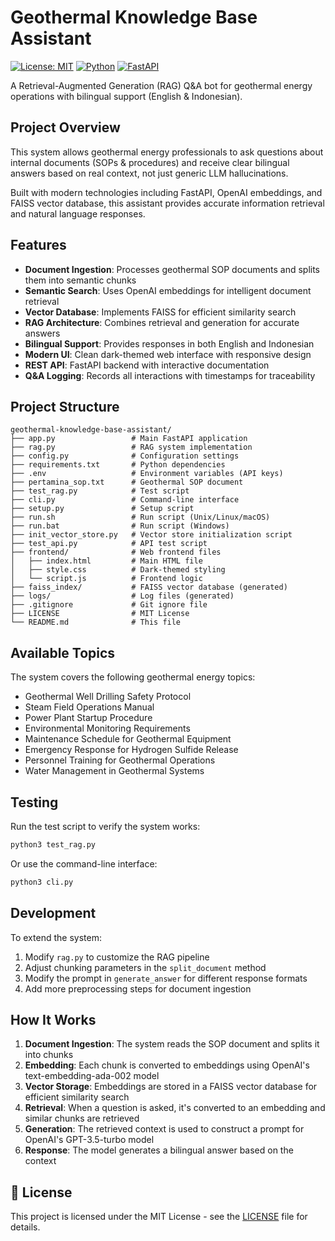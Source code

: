 # Geothermal Knowledge Base Assistant

[![License: MIT](https://img.shields.io/badge/License-MIT-yellow.svg)](https://opensource.org/licenses/MIT)
[![Python](https://img.shields.io/badge/Python-3.8%2B-blue)](https://www.python.org/)
[![FastAPI](https://img.shields.io/badge/FastAPI-0.104.1-green)](https://fastapi.tiangolo.com/)

A Retrieval-Augmented Generation (RAG) Q&A bot for geothermal energy operations with bilingual support (English & Indonesian).

## Project Overview

This system allows geothermal energy professionals to ask questions about internal documents (SOPs & procedures) and receive clear bilingual answers based on real context, not just generic LLM hallucinations.

Built with modern technologies including FastAPI, OpenAI embeddings, and FAISS vector database, this assistant provides accurate information retrieval and natural language responses.

## Features

- **Document Ingestion**: Processes geothermal SOP documents and splits them into semantic chunks
- **Semantic Search**: Uses OpenAI embeddings for intelligent document retrieval
- **Vector Database**: Implements FAISS for efficient similarity search
- **RAG Architecture**: Combines retrieval and generation for accurate answers
- **Bilingual Support**: Provides responses in both English and Indonesian
- **Modern UI**: Clean dark-themed web interface with responsive design
- **REST API**: FastAPI backend with interactive documentation
- **Q&A Logging**: Records all interactions with timestamps for traceability

## Project Structure

```
geothermal-knowledge-base-assistant/
├── app.py                 # Main FastAPI application
├── rag.py                 # RAG system implementation
├── config.py              # Configuration settings
├── requirements.txt       # Python dependencies
├── .env                   # Environment variables (API keys)
├── pertamina_sop.txt      # Geothermal SOP document
├── test_rag.py            # Test script
├── cli.py                 # Command-line interface
├── setup.py               # Setup script
├── run.sh                 # Run script (Unix/Linux/macOS)
├── run.bat                # Run script (Windows)
├── init_vector_store.py   # Vector store initialization script
├── test_api.py            # API test script
├── frontend/              # Web frontend files
│   ├── index.html         # Main HTML file
│   ├── style.css          # Dark-themed styling
│   └── script.js          # Frontend logic
├── faiss_index/           # FAISS vector database (generated)
├── logs/                  # Log files (generated)
├── .gitignore             # Git ignore file
├── LICENSE                # MIT License
└── README.md              # This file
```

## Available Topics

The system covers the following geothermal energy topics:
- Geothermal Well Drilling Safety Protocol
- Steam Field Operations Manual
- Power Plant Startup Procedure
- Environmental Monitoring Requirements
- Maintenance Schedule for Geothermal Equipment
- Emergency Response for Hydrogen Sulfide Release
- Personnel Training for Geothermal Operations
- Water Management in Geothermal Systems

## Testing

Run the test script to verify the system works:
```bash
python3 test_rag.py
```

Or use the command-line interface:
```bash
python3 cli.py
```

## Development

To extend the system:

1. Modify `rag.py` to customize the RAG pipeline
2. Adjust chunking parameters in the `split_document` method
3. Modify the prompt in `generate_answer` for different response formats
4. Add more preprocessing steps for document ingestion

## How It Works

1. **Document Ingestion**: The system reads the SOP document and splits it into chunks
2. **Embedding**: Each chunk is converted to embeddings using OpenAI's text-embedding-ada-002 model
3. **Vector Storage**: Embeddings are stored in a FAISS vector database for efficient similarity search
4. **Retrieval**: When a question is asked, it's converted to an embedding and similar chunks are retrieved
5. **Generation**: The retrieved context is used to construct a prompt for OpenAI's GPT-3.5-turbo model
6. **Response**: The model generates a bilingual answer based on the context

## 📝 License

This project is licensed under the MIT License - see the [LICENSE](LICENSE) file for details.

